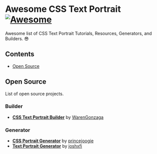 # Awesome CSS Text Portrait [![Awesome](https://awesome.re/badge-flat.svg)](https://awesome.re)

Awesome list of CSS Text Portrait Tutorials, Resources, Generators, and Builders. 😎

## Contents

- [Open Source](#open-source)

## Open Source

List of open source projects.

### Builder

- **[CSS Text Portrait Builder](https://github.com/warengonzaga/css-text-portrait-builder)** by [WarenGonzaga](https://github.com/warengonzaga)

### Generator

- **[CSS Portrait Generator](https://github.com/princejoogie/css-portrait-gen)** by [princejoogie](https://github.com/princejoogie)
- **[Text Portrait Generator](https://github.com/joshxfi/text-portrait-generator)** by [joshxfi
](https://github.com/joshxfi)
